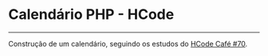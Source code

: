 # Calendário PHP - HCode
---------------------------------
Construção de um calendário, seguindo os estudos do [HCode Café #70](https://www.youtube.com/watch?v=O1nT0jvj11A).
